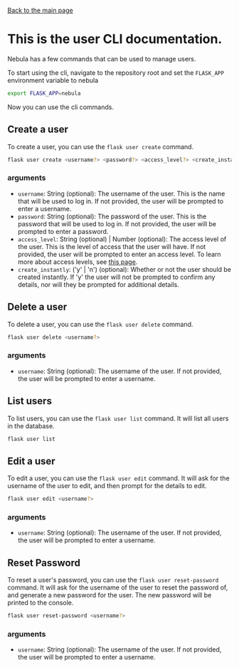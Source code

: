 [Back to the main page](/README.md)

# This is the user CLI documentation.

Nebula has a few commands that can be used to manage users.

To start using the cli, navigate to the repository root and set the `FLASK_APP` environment variable to nebula

```bash
export FLASK_APP=nebula
```

Now you can use the cli commands.

## Create a user

To create a user, you can use the `flask user create` command. 

```bash
flask user create <username?> <password?> <access_level?> <create_instantly?>
```

### arguments
- `username`: String (optional): The username of the user. This is the name that will be used to log in. If not provided, the user will be prompted to enter a username.
- `password`: String (optional): The password of the user. This is the password that will be used to log in. If not provided, the user will be prompted to enter a password.
- `access_level`: String (optional) | Number (optional): The access level of the user. This is the level of access that the user will have. If not provided, the user will be prompted to enter an access level. To learn more about access levels, see [this page](/docs/how-does-nebula-work.md#user-roles-and-permissions).
- `create_instantly`: ('y' | 'n') (optional): Whether or not the user should be created instantly. If 'y' the user will not be prompted to confirm any details, nor will they be prompted for additional details. 
## Delete a user

To delete a user, you can use the `flask user delete` command.

```bash
flask user delete <username?>
```

### arguments
- `username`: String (optional): The username of the user. If not provided, the user will be prompted to enter a username.

## List users

To list users, you can use the `flask user list` command. It will list all users in the database.

```bash
flask user list
```

## Edit a user

To edit a user, you can use the `flask user edit` command. It will ask for the username of the user to edit, and then prompt for the details to edit.

```bash
flask user edit <username?>
```

### arguments
- `username`: String (optional): The username of the user. If not provided, the user will be prompted to enter a username.

## Reset Password

To reset a user's password, you can use the `flask user reset-password` command. It will ask for the username of the user to reset the password of, and generate a new password for the user. The new password will be printed to the console.

```bash
flask user reset-password <username?>
```

### arguments

- `username`: String (optional): The username of the user. If not provided, the user will be prompted to enter a username.